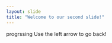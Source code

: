 ```yaml
---
layout: slide
title: "Welcome to our second slide!"
---
```

progrssing
Use the left arrow to go back!
